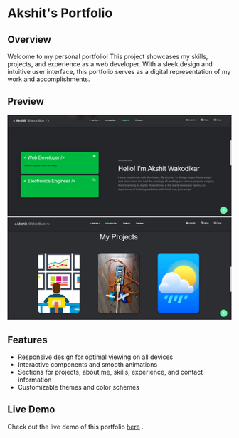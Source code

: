 # Akshit's Portfolio

## Overview

Welcome to my personal portfolio! This project showcases my skills, projects, and experience as a web developer. With a sleek design and intuitive user interface, this portfolio serves as a digital representation of my work and accomplishments.

## Preview

![Preview 1](ss1.png)
![Preview 2](ss2.png)

## Features

- Responsive design for optimal viewing on all devices
- Interactive components and smooth animations
- Sections for projects, about me, skills, experience, and contact information
- Customizable themes and color schemes
  
## Live Demo

Check out the live demo of this portfolio [here](https://akshit-wakodikar.onrender.com) .
